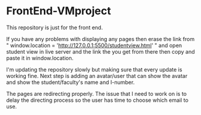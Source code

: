 # FrontEnd-VMproject

This repository is just for the front end.

If you have any problems with displaying any pages then erase the link from " window.location = 'http://127.0.0.1:5500/studentview.html' " and open student view in live server and the link the you get from there then copy and paste it in window.location. 

I'm updating the repository slowly but making sure that every update is working fine. Next step is adding an avatar/user that can show the avatar and show the student/faculty's name and I-number. 

The pages are redirecting properly. The issue that I need to work on is to delay the directing process so the user has time to choose which email to use. 
